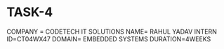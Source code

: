 # TASK-4
COMPANY = CODETECH IT SOLUTIONS NAME= RAHUL YADAV INTERN ID=CT04WX47 DOMAIN= EMBEDDED SYSTEMS DURATION=4WEEKS
